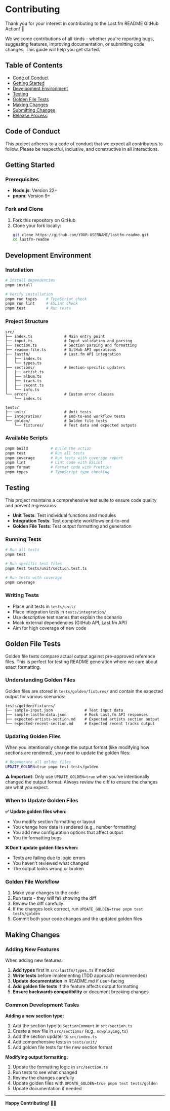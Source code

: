 # Contributing

Thank you for your interest in contributing to the Last.fm README GitHub Action! 🎵

We welcome contributions of all kinds - whether you're reporting bugs, suggesting features, improving documentation, or submitting code changes. This guide will help you get started.

## Table of Contents

- [Code of Conduct](#code-of-conduct)
- [Getting Started](#getting-started)
- [Development Environment](#development-environment)
- [Testing](#testing)
- [Golden File Tests](#golden-file-tests)
- [Making Changes](#making-changes)
- [Submitting Changes](#submitting-changes)
- [Release Process](#release-process)

## Code of Conduct

This project adheres to a code of conduct that we expect all contributors to follow. Please be respectful, inclusive, and constructive in all interactions.

## Getting Started

### Prerequisites

- **Node.js**: Version 22+
- **pnpm**: Version 9+

### Fork and Clone

1. Fork this repository on GitHub
2. Clone your fork locally:
   ```bash
   git clone https://github.com/YOUR-USERNAME/lastfm-readme.git
   cd lastfm-readme
   ```

## Development Environment

### Installation

```bash
# Install dependencies
pnpm install

# Verify installation
pnpm run types    # TypeScript check
pnpm run lint     # ESLint check
pnpm test         # Run tests
```

### Project Structure

```
src/
├── index.ts              # Main entry point
├── input.ts              # Input validation and parsing
├── section.ts            # Section parsing and formatting
├── readme-file.ts        # GitHub API operations
├── lastfm/               # Last.fm API integration
│   ├── index.ts
│   └── types.ts
├── sections/             # Section-specific updaters
│   ├── artist.ts
│   ├── album.ts
│   ├── track.ts
│   ├── recent.ts
│   └── info.ts
└── error/                # Custom error classes
    └── index.ts

tests/
├── unit/                 # Unit tests
├── integration/          # End-to-end workflow tests
└── golden/               # Golden file tests
    └── fixtures/         # Test data and expected outputs
```

### Available Scripts

```bash
pnpm build          # Build the action
pnpm test           # Run all tests
pnpm coverage       # Run tests with coverage report
pnpm lint           # Lint code with ESLint
pnpm format         # Format code with Prettier
pnpm types          # TypeScript type checking
```

## Testing

This project maintains a comprehensive test suite to ensure code quality and prevent regressions.

- **Unit Tests**: Test individual functions and modules
- **Integration Tests**: Test complete workflows end-to-end
- **Golden File Tests**: Test output formatting and generation

### Running Tests

```bash
# Run all tests
pnpm test

# Run specific test files
pnpm test tests/unit/section.test.ts

# Run tests with coverage
pnpm coverage
```

### Writing Tests

- Place unit tests in `tests/unit/`
- Place integration tests in `tests/integration/`
- Use descriptive test names that explain the scenario
- Mock external dependencies (GitHub API, Last.fm API)
- Aim for high coverage of new code

## Golden File Tests

Golden file tests compare actual output against pre-approved reference files. This is perfect for testing README generation where we care about exact formatting.

### Understanding Golden Files

Golden files are stored in `tests/golden/fixtures/` and contain the expected output for various scenarios:

```
tests/golden/fixtures/
├── sample-input.json              # Test input data
├── sample-lastfm-data.json        # Mock Last.fm API responses
├── expected-artists-section.md    # Expected artists section output
└── expected-recent-section.md     # Expected recent tracks output
```

### Updating Golden Files

When you intentionally change the output format (like modifying how sections are rendered), you need to update the golden files:

```bash
# Regenerate all golden files
UPDATE_GOLDEN=true pnpm test tests/golden
```

**⚠️ Important**: Only use `UPDATE_GOLDEN=true` when you've intentionally changed the output format. Always review the diff to ensure the changes are what you expect.

### When to Update Golden Files

**✅ Update golden files when:**

- You modify section formatting or layout
- You change how data is rendered (e.g., number formatting)
- You add new configuration options that affect output
- You fix formatting bugs

**❌ Don't update golden files when:**

- Tests are failing due to logic errors
- You haven't reviewed what changed
- The output looks wrong or broken

### Golden File Workflow

1. Make your changes to the code
2. Run tests - they will fail showing the diff
3. Review the diff carefully
4. If the changes look correct, run `UPDATE_GOLDEN=true pnpm test tests/golden`
5. Commit both your code changes and the updated golden files

## Making Changes

### Adding New Features

When adding new features:

1. **Add types** first in `src/lastfm/types.ts` if needed
2. **Write tests** before implementing (TDD approach recommended)
3. **Update documentation** in README.md if user-facing
4. **Add golden file tests** if the feature affects output formatting
5. **Ensure backwards compatibility** or document breaking changes

### Common Development Tasks

**Adding a new section type:**

1. Add the section type to `SectionComment` in `src/section.ts`
2. Create a new file in `src/sections/` (e.g., `nowplaying.ts`)
3. Add the section updater to `src/index.ts`
4. Add comprehensive tests in `tests/unit/`
5. Add golden file tests for the new section format

**Modifying output formatting:**

1. Update the formatting logic in `src/section.ts`
2. Run tests to see what changed
3. Review the changes carefully
4. Update golden files with `UPDATE_GOLDEN=true pnpm test tests/golden`
5. Update documentation if needed

---

**Happy Contributing!** 🎵✨
